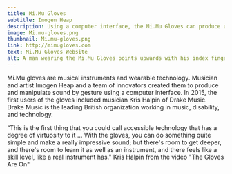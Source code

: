 ```yaml
---
title: Mi.Mu Gloves
subtitle: Imogen Heap
description: Using a computer interface, the Mi.Mu Gloves can produce and manipulate sound through gesture.
image: Mi.mu-gloves.png
thumbnail: Mi.mu-gloves.png
link: http://mimugloves.com
text: Mi.Mu Gloves Website
alt: A man wearing the Mi.Mu Gloves points upwards with his index finger.
---
```

Mi.Mu gloves are musical instruments and wearable technology. Musician and artist Imogen Heap and a team of innovators created them to produce and manipulate sound by gesture using a computer interface. In 2015, the first users of the gloves included musician Kris Halpin of Drake Music. Drake Music is the leading British organization working in music, disability, and technology.  

“This is the first thing that you could call accessible technology that has a degree of virtuosity to it ... With the gloves, you can do something quite simple and make a really impressive sound; but there's room to get deeper, and there's room to learn it as well as an instrument, and there feels like a skill level, like a real instrument has."
Kris Halpin from the video "The Gloves Are On"
